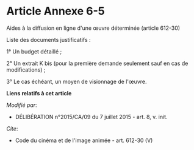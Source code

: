 # Article Annexe 6-5

Aides à la diffusion en ligne d'une œuvre déterminée (article 612-30) 

Liste des documents justificatifs : 

1° Un budget détaillé ; 

2° Un extrait K bis (pour la première demande seulement sauf en cas de modifications) ; 

3° Le cas échéant, un moyen de visionnage de l'œuvre.

**Liens relatifs à cet article**

_Modifié par_:

  - DÉLIBÉRATION n°2015/CA/09 du 7 juillet 2015 - art. 8, v. init.

_Cite_:

  - Code du cinéma et de l'image animée - art. 612-30 (V)
